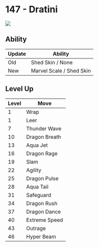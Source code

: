 # 147 - Dratini
![][147]

## Ability

Update | Ability
---    | ---
Old    | Shed Skin / None
New    | Marvel Scale / Shed Skin

## Level Up

Level | Move
---   | ---
  1   | Wrap
  1   | Leer
  7   | Thunder Wave
 10   | Dragon Breath
 13   | Aqua Jet
 16   | Dragon Rage
 19   | Slam
 22   | Agility
 25   | Dragon Pulse
 28   | Aqua Tail
 31   | Safeguard
 34   | Dragon Rush
 37   | Dragon Dance
 40   | Extreme Speed
 43   | Outrage
 46   | Hyper Beam



[147]: ../img/pokemon/147.png

